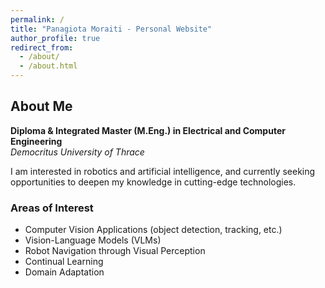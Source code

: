 ```yaml
---
permalink: /
title: "Panagiota Moraiti - Personal Website"
author_profile: true
redirect_from: 
  - /about/
  - /about.html
---
```


## About Me

**Diploma & Integrated Master (M.Eng.) in Electrical and Computer Engineering**  
*Democritus University of Thrace*

I am interested in robotics and artificial intelligence, and currently seeking opportunities to deepen my knowledge in cutting-edge technologies.

### Areas of Interest

- Computer Vision Applications (object detection, tracking, etc.)
- Vision-Language Models (VLMs)
- Robot Navigation through Visual Perception
- Continual Learning
- Domain Adaptation
